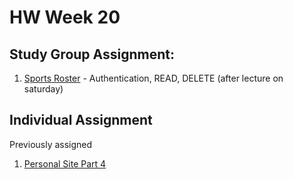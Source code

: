 # HW Week 20
## Study Group Assignment:
1. [Sports Roster](https://github.com/nss-nightclass-projects/exercise-vault/blob/master/REACT_mushroom_picker.md) - Authentication, READ, DELETE (after lecture on saturday)


## Individual Assignment
Previously assigned
1. [Personal Site Part 4](https://github.com/nss-nightclass-projects/personal-bio-site-instructions/blob/master/personal-bio-site-04.md)
